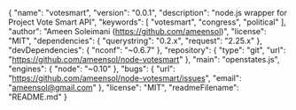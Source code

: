 {
  "name": "votesmart",
  "version": "0.0.1",
  "description": "node.js wrapper for Project Vote Smart API",
  "keywords": [
    "votesmart",
    "congress",
    "political"
  ],
  "author": "Ameen Soleimani (https://github.com/ameensol)",
  "license": "MIT",
  "dependencies": {
    "querystring": "0.2.x",
    "request": "2.25.x"
  },
  "devDependencies": {
    "nconf": "~0.6.7"
  },
  "repository": {
    "type": "git",
    "url": "https://github.com/ameensol/node-votesmart"
  },
  "main": "openstates.js",
  "engines": {
    "node": "~0.10"
  },
  "bugs": {
    "url": "https://github.com/ameensol/node-votesmart/issues",
    "email": "ameensol@gmail.com"
  },
  "license": "MIT",
  "readmeFilename": "README.md"
}